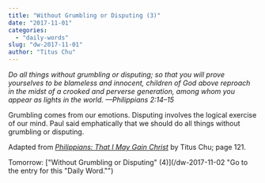 ```yaml
---
title: "Without Grumbling or Disputing (3)"
date: "2017-11-01"
categories: 
  - "daily-words"
slug: "dw-2017-11-01"
author: "Titus Chu"
---
```


_Do all things without grumbling or disputing; so that you will prove yourselves to be blameless and innocent, children of God above reproach in the midst of a crooked and perverse generation, among whom you appear as lights in the world._ _—Philippians 2:14–15_

Grumbling comes from our emotions. Disputing involves the logical exercise of our mind. Paul said emphatically that we should do all things without grumbling or disputing.

Adapted from _[Philippians: That I May Gain Christ](/book-philippians "Go to the listing for this book.")_ by Titus Chu; page 121.

Tomorrow: ["Without Grumbling or Disputing" (4)](/dw-2017-11-02 "Go to the entry for this "Daily Word."")
